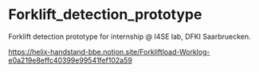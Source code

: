 # Forklift_detection_prototype
Forklift detection prototype for internship @ I4SE lab, DFKI Saarbruecken.

https://helix-handstand-bbe.notion.site/Forkliftload-Worklog-e0a219e8effc40399e99541fef102a59
